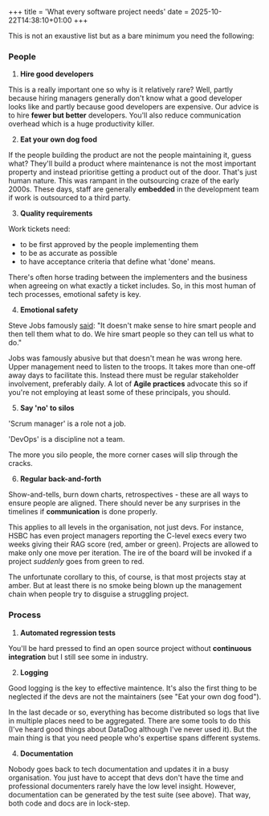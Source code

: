 +++
title = 'What every software project needs'
date = 2025-10-22T14:38:10+01:00
+++


This is not an exaustive list but as a bare minimum you need the following:

### People

1. __Hire good developers__

This is a really important one so why is it relatively rare? 
Well, partly because hiring managers generally don't know what a good developer looks like and partly because good developers are expensive.
Our advice is to hire __fewer but better__ developers.
You'll also reduce communication overhead which is a huge productivity killer.

2. __Eat your own dog food__

If the people building the product are not the people maintaining it, guess what? 
They'll build a product where maintenance is not the most important property and instead prioritise getting a product out of the door.
That's just human nature. 
This was rampant in the outsourcing craze of the early 2000s. 
These days, staff are generally __embedded__ in the development team if work is outsourced to a third party. 


3. __Quality requirements__ 

Work tickets need:
- to be first approved by the people implementing them
- to be as accurate as possible
- to have acceptance criteria that define what 'done' means.

There's often horse trading between the implementers and the business when agreeing on what exactly a ticket includes. 
So, in this most human of tech processes, emotional safety is key.

4. __Emotional safety__

Steve Jobs famously [said](https://www.goodreads.com/quotes/8586131-it-doesn-t-make-sense-to-hire-smart-people-and-then):  "It doesn't make sense to hire smart people and then tell them what to do. We hire smart people so they can tell us what to do."

Jobs was famously abusive but that doesn't mean he was wrong here. 
Upper management need to listen to the troops.
It takes more than one-off away days to facilitate this. 
Instead there must be regular stakeholder involvement, preferably daily. 
A lot of __Agile practices__ advocate this so if you're not employing at least some of these principals, you should.

5. __Say 'no' to silos__

'Scrum manager' is a role not a job.

'DevOps' is a discipline not a team.

The more you silo people, the more corner cases will slip through the cracks. 

6. __Regular back-and-forth__

Show-and-tells, burn down charts, retrospectives - these are all ways to ensure people are aligned. There should never be any surprises in the timelines if __communication__ is done properly.

This applies to all levels in the organisation, not just devs. For instance, HSBC has even project managers reporting the C-level execs every two weeks giving their RAG score (red, amber or green). Projects are allowed to make only one move per iteration. The ire of the board will be invoked if a project *suddenly* goes from green to red.

The unfortunate corollary to this, of course, is that most projects stay at amber. But at least there is no smoke being blown up the management chain when people try to disguise a struggling project.

### Process

1. __Automated regression tests__

You'll be hard pressed to find an open source project without __continuous integration__ but I still see some in industry.


2. __Logging__

Good logging is the key to effective maintence.
It's also the first thing to be neglected if the devs are not the maintainers (see "Eat your own dog food").

In the last decade or so, everything has become distributed so logs that live in multiple places need to be aggregated. 
There are some tools to do this (I've heard good things about DataDog although I've never used it). 
But the main thing is that you need people who's expertise spans different systems.

4. __Documentation__

Nobody goes back to tech documentation and updates it in a busy organisation.
You just have to accept that devs don't have the time and professional documenters rarely have the low level insight.
However, documentation can be generated by the test suite (see above).
That way, both code and docs are in lock-step.
